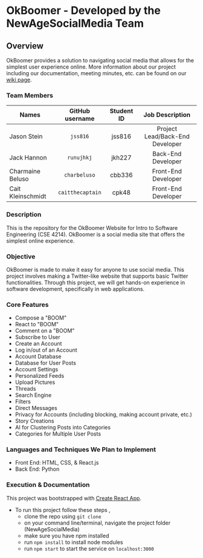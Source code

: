 # OkBoomer - Developed by the NewAgeSocialMedia Team

## Overview
OkBoomer provides a solution to navigating social media that allows for the simplest user experience online.
More information about our project including our documentation, meeting minutes, etc. can be found on our [wiki page](https://github.com/Intro-to-SE-Spring-2020/NewAgeSocialMedia/wiki).

### Team Members
| Names               | GitHub username          | Student ID   | Job Description                     |
| ------------------- |:------------------:      | :-----------:| :---------------------------------: |
| Jason Stein         | `jss816`                 | jss816       | Project Lead/Back-End Developer     |
| Jack Hannon         | `runujhkj`               | jkh227       | Back-End Developer                  |
| Charmaine Beluso    | `charbeluso`             | cbb336       | Front-End Developer                 |
| Cait Kleinschmidt   | `caitthecaptain`         | cpk48        | Front-End Developer                 |

### Description
This is the repository for the OkBoomer Website for Intro to Software Engineering (CSE 4214). OkBoomer is a social media site that offers the simplest online experience.

### Objective
OkBoomer is made to make it easy for anyone to use social media. This project involves making a Twitter-like website that supports basic Twitter functionalities. Through this project, we will get hands-on experience in software development, specifically in web applications.

### Core Features
* Compose a "BOOM"
* React to "BOOM"
* Comment on a "BOOM"
* Subscribe to User
* Create an Account
* Log in/out of an Account
* Account Database
* Database for User Posts
* Account Settings
* Personalized Feeds
* Upload Pictures
* Threads
* Search Engine
* Filters
* Direct Messages
* Privacy for Accounts (including blocking, making account private, etc.)
* Story Creations
* AI for Clustering Posts into Categories
* Categories for Multiple User Posts

### Languages and Techniques We Plan to Implement
* Front End: HTML, CSS, & React.js
* Back End: Python

### Execution & Documentation
This project was bootstrapped with [Create React App](https://github.com/facebook/create-react-app).

- To run this project follow these steps ,
  - clone the repo using `git clone`
  - on your command line/terminal, navigate the project folder (NewAgeSocialMedia)
  - make sure you have npm installed
  - run `npm install` to install node modules
  - run `npm start` to start the service on `localhost:3000`
